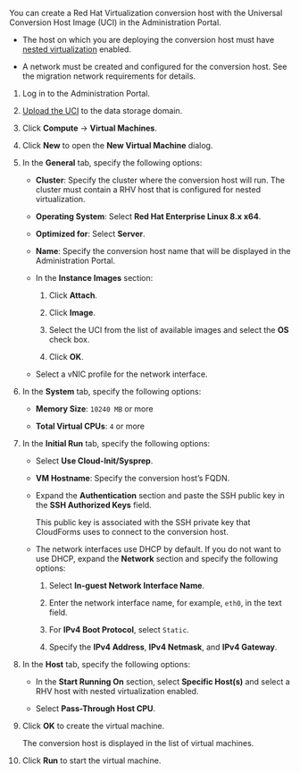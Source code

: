 You can create a Red Hat Virtualization conversion host with the
Universal Conversion Host Image (UCI) in the Administration Portal.

  - The host on which you are deploying the conversion host must have
    [nested
    virtualization](https://access.redhat.com/documentation/en-us/red_hat_enterprise_linux/7/html-single/virtualization_deployment_and_administration_guide/index#sect-nested_virt_setup)
    enabled.

  - A network must be created and configured for the conversion host.
    See the migration network requirements for details.

<!-- end list -->

1.  Log in to the Administration Portal.

2.  [Upload the
    UCI](https://access.redhat.com/documentation/en-us/red_hat_virtualization/4.3/html-single/administration_guide/index#Uploading_Images_to_a_Data_Storage_Domain_storage_tasks)
    to the data storage domain.

3.  Click **Compute** → **Virtual Machines**.

4.  Click **New** to open the **New Virtual Machine** dialog.

5.  In the **General** tab, specify the following options:
    
      - **Cluster**: Specify the cluster where the conversion host will
        run. The cluster must contain a RHV host that is configured for
        nested virtualization.
    
      - **Operating System**: Select **Red Hat Enterprise Linux 8.x
        x64**.
    
      - **Optimized for**: Select **Server**.
    
      - **Name**: Specify the conversion host name that will be
        displayed in the Administration Portal.
    
      - In the **Instance Images** section:
        
        1.  Click **Attach**.
        
        2.  Click **Image**.
        
        3.  Select the UCI from the list of available images and select
            the **OS** check box.
        
        4.  Click **OK**.
    
      - Select a vNIC profile for the network interface.

6.  In the **System** tab, specify the following options:
    
      - **Memory Size**: `10240 MB` or more
    
      - **Total Virtual CPUs**: `4` or more

7.  In the **Initial Run** tab, specify the following options:
    
      - Select **Use Cloud-Init/Sysprep**.
    
      - **VM Hostname**: Specify the conversion host’s FQDN.
    
      - Expand the **Authentication** section and paste the SSH public
        key in the **SSH Authorized Keys** field.
        
        This public key is associated with the SSH private key that
        CloudForms uses to connect to the conversion host.
    
      - The network interfaces use DHCP by default. If you do not want
        to use DHCP, expand the **Network** section and specify the
        following options:
        
        1.  Select **In-guest Network Interface Name**.
        
        2.  Enter the network interface name, for example, `eth0`, in
            the text field.
        
        3.  For **IPv4 Boot Protocol**, select `Static`.
        
        4.  Specify the **IPv4 Address**, **IPv4 Netmask**, and **IPv4
            Gateway**.

8.  In the **Host** tab, specify the following options:
    
      - In the **Start Running On** section, select **Specific Host(s)**
        and select a RHV host with nested virtualization enabled.
    
      - Select **Pass-Through Host CPU**.

9.  Click **OK** to create the virtual machine.
    
    The conversion host is displayed in the list of virtual machines.

10. Click **Run** to start the virtual machine.
